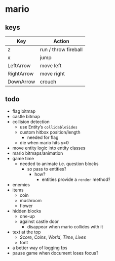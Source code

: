 # mario

## keys

| Key        | Action               |
| ---------- | -------------------- |
| z          | run / throw fireball |
| x          | jump                 |
| LeftArrow  | move left            |
| RightArrow | move right           |
| DownArrow  | crouch               |

## todo

- flag bitmap
- castle bitmap
- collision detection
  - use Entity’s `collidableSides`
  - custom hitbox position/length
    - needed for flag
  - die when mario hits y=0
- move entity logic into entity classes
- mario bitmaps/animation
- game time
  - needed to animate i.e. question blocks
    - so pass to entities?
      - how?
        - entities provide a `render` method?
- enemies
- items
  - coin
  - mushroom
  - flower
- hidden blocks
  - one-up
  - against castle door
    - disappear when mario collides with it
- text at the top
  - _Score_, _Coins_, _World_, _Time_, _Lives_
  - font
- a better way of logging fps
- pause game when document loses focus?
